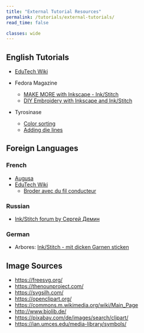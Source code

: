 ```yaml
---
title: "External Tutorial Resources"
permalink: /tutorials/external-tutorials/
read_time: false

classes: wide
---
```

## English Tutorials

* [EduTech Wiki](https://edutechwiki.unige.ch/en/InkStitch)

* Fedora Magazine
   * [MAKE MORE with Inkscape - Ink/Stitch](https://fedoramagazine.org/make-more-with-inkscape-ink-stitch/)
   * [DIY Embroidery with Inkscape and Ink/Stitch](https://fedoramagazine.org/diy-embroidery-with-inkscape-and-ink-stitch/)     

* Tyrosinase
    * [Color sorting](https://silverseams.com/2020/07/color-sorting-with-ink-stitch/)
    * [Adding die lines](https://silverseams.com/2020/08/adding-die-lines-to-embroidery-designs-with-ink-stitch/)

## Foreign Languages

### French

* [Augusa](http://lyogau.over-blog.com/tag/inkscape%20inkstitch/)
* [EduTech Wiki](https://edutechwiki.unige.ch/fr/InkStitch/)
  * [Broder avec du fil conducteur](https://edutechwiki.unige.ch/Broder_avec_du_fil_conducteur)

### Russian

* [Ink/Stitch forum by Сергей Демин](https://inkstitch.ru/)

### German

* Arbores: [Ink/Stitch - mit dicken Garnen sticken](https://w.arbores.tech/wiki/InkStitch_-_mit_dicken_Garnen_sticken)


## Image Sources

* <https://freesvg.org/>
* <https://thenounproject.com/>
* <https://svgsilh.com/>
* <https://openclipart.org/>
* <https://commons.m.wikimedia.org/wiki/Main_Page>
* <http://www.biolib.de/>
* <https://pixabay.com/de/images/search/clipart/>
* <https://ian.umces.edu/media-library/symbols/>
